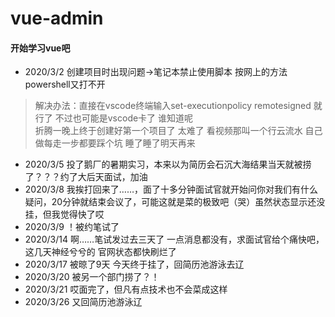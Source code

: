 # vue-admin
#### 开始学习vue吧
* 2020/3/2 创建项目时出现问题->笔记本禁止使用脚本 按网上的方法powershell又打不开  
>解决办法：直接在vscode终端输入set-executionpolicy remotesigned 就行了 不过也可能是vscode卡了 谁知道呢  
折腾一晚上终于创建好第一个项目了 太难了 看视频那叫一个行云流水 自己做每走一步都要踩个坑 睡了睡了明天再来  
* 2020/3/5 投了鹅厂的暑期实习，本来以为简历会石沉大海结果当天就被捞了？？？约了大后天面试，加油 
* 2020/3/8 我挨打回来了……，面了十多分钟面试官就开始问你对我们有什么疑问，20分钟就结束会议了，可能这就是菜的极致吧（哭）虽然状态显示还没挂，但我觉得快了哎 
* 2020/3/9 ！被约笔试了 
* 2020/3/14 啊……笔试发过去三天了 一点消息都没有，求面试官给个痛快吧，这几天神经兮兮的 官网状态都快刷烂了 
* 2020/3/17 被晾了9天 今天终于挂了，回简历池游泳去辽 
* 2020/3/20 被另一个部门捞了？！ 
* 2020/3/21 哎面完了，但凡有点技术也不会菜成这样 
* 2020/3/26 又回简历池游泳辽
